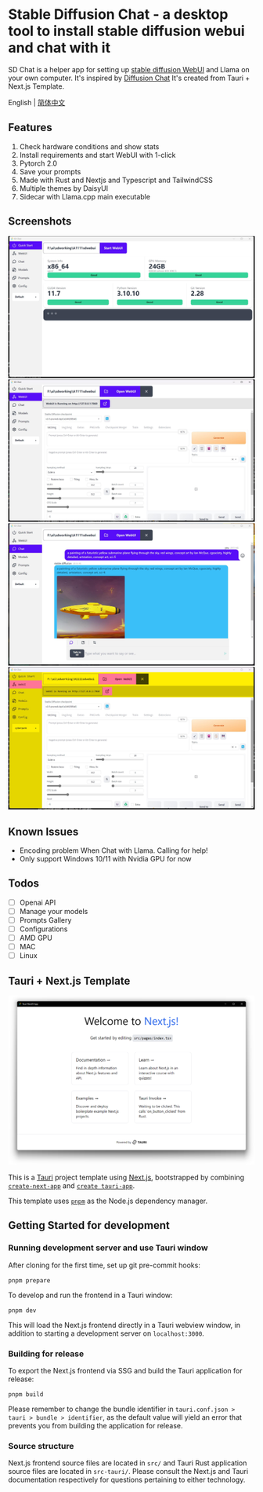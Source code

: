 # Stable Diffusion Chat - a desktop tool to install stable diffusion webui and chat with it

SD Chat is a helper app for setting up [stable diffusion WebUI](https://github.com/AUTOMATIC1111/stable-diffusion-webui) and Llama on your own computer.
It's inspired by [Diffusion Chat](https://github.com/KAJdev/diffusion-chat)
It's created from Tauri + Next.js Template.

English | [简体中文](./README.cn.md)

## Features

1. Check hardware conditions and show stats
2. Install requirements and start WebUI with 1-click
3. Pytorch 2.0
4. Save your prompts
5. Made with Rust and Nextjs and Typescript and TailwindCSS
6. Multiple themes by DaisyUI
7. Sidecar with Llama.cpp main executable

## Screenshots

![Screenshot](./docs/start.jpg)
![Screenshot](./docs/webui.jpg)
![Screenshot](./docs/chat.jpg)
![Screenshot](./docs/cyberpunk.jpg)

## Known Issues

- Encoding problem When Chat with Llama. Calling for help!
- Only support Windows 10/11 with Nvidia GPU for now

## Todos

- [ ] Openai API
- [ ] Manage your models
- [ ] Prompts Gallery
- [ ] Configurations
- [ ] AMD GPU
- [ ] MAC
- [ ] Linux

## Tauri + Next.js Template

![Tauri window screenshot](public/tauri-nextjs-template_screenshot.png)

This is a [Tauri](https://tauri.app/) project template using [Next.js](https://nextjs.org/),
bootstrapped by combining [`create-next-app`](https://github.com/vercel/next.js/tree/canary/packages/create-next-app)
and [`create tauri-app`](https://tauri.app/v1/guides/getting-started/setup).

This template uses [`pnpm`](https://pnpm.io/) as the Node.js dependency
manager.

## Getting Started for development

### Running development server and use Tauri window

After cloning for the first time, set up git pre-commit hooks:

```shell
pnpm prepare
```

To develop and run the frontend in a Tauri window:

```shell
pnpm dev
```

This will load the Next.js frontend directly in a Tauri webview window, in addition to
starting a development server on `localhost:3000`.

### Building for release

To export the Next.js frontend via SSG and build the Tauri application for release:

```shell
pnpm build
```

Please remember to change the bundle identifier in
`tauri.conf.json > tauri > bundle > identifier`, as the default value will yield an
error that prevents you from building the application for release.

### Source structure

Next.js frontend source files are located in `src/` and Tauri Rust application source
files are located in `src-tauri/`. Please consult the Next.js and Tauri documentation
respectively for questions pertaining to either technology.
